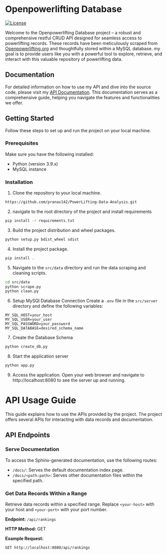 # Openpowerlifting Database
[![License](https://img.shields.io/badge/license-MIT-blue.svg)](https://github.com/YourUsername/YourRepoName/blob/master/LICENSE)

Welcome to the Openpowerlifting Database project – a robust and comprehensive restful CRUD API designed for seamless access to powerlifting records. These records have been meticulously scraped from [Openpowerlifting.org](https://www.openpowerlifting.org/) and thoughtfully stored within a MySQL database. my goal is to provide users like you with a powerful tool to explore, retrieve, and interact with this valuable repository of powerlifting data.

## Documentation
For detailed information on how to use my API and dive into the source code, please visit my [API Documentation](https://openpowerlifting-server.orangebush-9d08bf9d.westus2.azurecontainerapps.io/docs/). This documentation serves as a comprehensive guide, helping you navigate the features and functionalities we offer.

## Getting Started

Follow these steps to set up and run the project on your local machine.

### Prerequisites

Make sure you have the following installed:

- Python (version 3.9.x)
- MySQL instance

### Installation

1. Clone the repository to your local machine.

```bash
https://github.com/pranav142/PowerLifting-Data-Analysis.git
```

2. navigate to the root directory of the project and install requirements
```bash
pip install -r requirements.txt
```

3. Build the project distribution and wheel packages.
```bash
python setup.py bdist_wheel sdist
```

4. Install the project package.
```bash
pip install .
```

5. Navigate to the `src/data` directory and run the data scraping and cleaning scripts.
```bash
cd src/data
python scrape.py
python clean.py
```

6. Setup MySQl Database Connection
Create a `.env` file in the `src/server` directory and define the following variables:
```.env
MY_SQL_HOST=your_host
MY_SQL_USER=your_user
MY_SQL_PASSWORD=your_password
MY_SQL_DATABASE=desired_schema_name
```

7. Create the Database Schema
```bash
python create_db.py
```

8. Start the application server
```bash
python app.py
```

9. Access the application.
Open your web browser and navigate to http://localhost:8080 to see the server up and running.

# API Usage Guide

This guide explains how to use the APIs provided by the project. The project offers several APIs for interacting with data records and documentation.

## API Endpoints

### Serve Documentation

To access the Sphinx-generated documentation, use the following routes:

- `/docs/`: Serves the default documentation index page.
- `/docs/<path:path>`: Serves other documentation files within the specified path.

### Get Data Records Within a Range

Retrieve data records within a specified range. Replace `<your-host>` with your host and `<your-port>` with your port number.

**Endpoint:** `/api/rankings`

**HTTP Method:** GET

**Example Request:**

```http
GET http://localhost:8080/api/rankings
```
